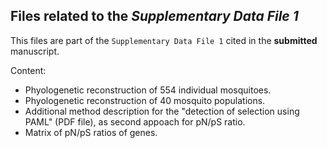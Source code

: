 ## Files related to the *Supplementary Data File 1*

This files are part of the `Supplementary Data File 1` cited in the **submitted** manuscript.

Content:
* Phyologenetic reconstruction of 554 individual mosquitoes.
* Phyologenetic reconstruction of 40 mosquito populations.
* Additional method description for the "detection of selection using PAML" (PDF file), as second appoach for pN/pS ratio.
* Matrix of pN/pS ratios of genes.
